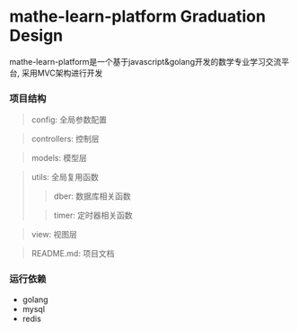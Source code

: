 # mathe-learn-platform Graduation Design

mathe-learn-platform是一个基于javascript&golang开发的数学专业学习交流平台, 采用MVC架构进行开发

### 项目结构

> config: 全局参数配置

> controllers: 控制层 

> models: 模型层

> utils: 全局复用函数
>> dber: 数据库相关函数
> 
>> timer: 定时器相关函数

> view: 视图层

> README.md: 项目文档

### 运行依赖
- golang
- mysql
- redis